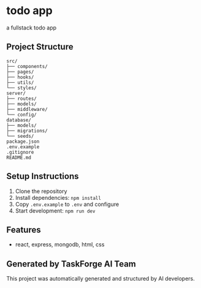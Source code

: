 # todo app

a fullstack todo app

## Project Structure

```
src/
├── components/
├── pages/
├── hooks/
├── utils/
└── styles/
server/
├── routes/
├── models/
├── middleware/
└── config/
database/
├── models/
├── migrations/
└── seeds/
package.json
.env.example
.gitignore
README.md
```

## Setup Instructions

1. Clone the repository
2. Install dependencies: `npm install`
3. Copy `.env.example` to `.env` and configure
4. Start development: `npm run dev`

## Features

- react, express, mongodb, html, css

## Generated by TaskForge AI Team

This project was automatically generated and structured by AI developers.
